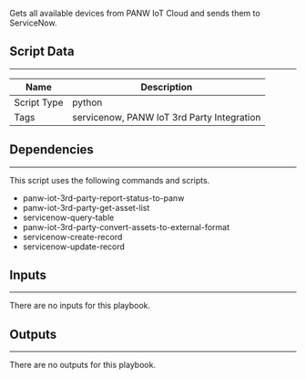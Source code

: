 Gets all available devices from PANW IoT Cloud and sends them to ServiceNow.

## Script Data
---

| **Name** | **Description** |
| --- | --- |
| Script Type | python |
| Tags | servicenow,  PANW IoT 3rd Party Integration |


## Dependencies
---
This script uses the following commands and scripts.
* panw-iot-3rd-party-report-status-to-panw
* panw-iot-3rd-party-get-asset-list
* servicenow-query-table
* panw-iot-3rd-party-convert-assets-to-external-format
* servicenow-create-record
* servicenow-update-record

## Inputs
---
There are no inputs for this playbook.

## Outputs
---
There are no outputs for this playbook.

